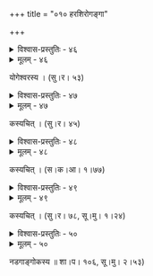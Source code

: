 +++
title = "०१० हरशिरोगङ्गा"

+++



<details><summary>विश्वास-प्रस्तुतिः - ४६</summary>

कपाले गम्भीरः कुहरिणि जटासन्धिषु कृशः  
समुत्तानश् चूडाभुजगमणिबन्धव्यतिकरे ।  
मृदुर् लेखाकोणे रयवशविलोलस्य शशिनः   
पुनीताद् दीर्घं वो हरशिरसि गङ्गाकलकलः ॥४६॥
</details>

<details><summary>मूलम् - ४६</summary>

कपाले गम्भीरः कुहरिणि जटासन्धिषु कृशः  
समुत्तानश् चूडाभुजगमणिबन्धव्यतिकरे ।  
मृदुर् लेखाकोणे रयवशविलोलस्य शशिनः   
पुनीताद् दीर्घं वो हरशिरसि गङ्गाकलकलः ॥४६॥
</details>


योगेश्वरस्य । (सु।र। ५३)  



<details><summary>विश्वास-प्रस्तुतिः - ४७</summary>

स जयति गाङ्गजलौघः शम्भोर् उत्तुङ्गमौलिविनिविष्टः ।  
मज्जति पुनर् उन्मज्जति चन्द्रकला यत्र शफरीव ॥४७॥
</details>

<details><summary>मूलम् - ४७</summary>

स जयति गाङ्गजलौघः शम्भोर् उत्तुङ्गमौलिविनिविष्टः ।  
मज्जति पुनर् उन्मज्जति चन्द्रकला यत्र शफरीव ॥४७॥
</details>


कस्यचित् । (सु।र। ४५)  



<details><summary>विश्वास-प्रस्तुतिः - ४८</summary>

यच्चन्द्रकोटिकरकोरकभावभाजि   
बभ्राम बभ्रुणि जटापटले हरस्य ।  
तद् वः पुनातु हिमशैलशिलानिकुञ्ज  
सात्कारडम्बरविरावि सुरापगाम्भः ॥४८॥
</details>

<details><summary>मूलम् - ४८</summary>

यच्चन्द्रकोटिकरकोरकभावभाजि   
बभ्राम बभ्रुणि जटापटले हरस्य ।  
तद् वः पुनातु हिमशैलशिलानिकुञ्ज  
सात्कारडम्बरविरावि सुरापगाम्भः ॥४८॥
</details>


कस्यचित् । (स।क।आ। १।७७)  



<details><summary>विश्वास-प्रस्तुतिः - ४९</summary>

गौरीविभज्यमानार्धसङ्कीर्णे हरमूर्धनि ।  
अम्ब द्विगुणगम्भीरे भागीरथि नमो’स्तु ते ॥४९॥
</details>

<details><summary>मूलम् - ४९</summary>

गौरीविभज्यमानार्धसङ्कीर्णे हरमूर्धनि ।  
अम्ब द्विगुणगम्भीरे भागीरथि नमो’स्तु ते ॥४९॥
</details>


कस्यचित् । (सु।र। ७८, सू।मु। १।२४)  



<details><summary>विश्वास-प्रस्तुतिः - ५०</summary>

मुक्ताभा नृकपालशुक्तिषु जटावल्लीषु मल्लीनिभा  
बह्वौ लाजनिभा दृशोर् मणिनिभा भोगोत्करे भोगिनः ।  
नृत्यावर्तपरम्परेरितपयः मूर्च्छनोच्छालिताः  
खेलन्तो हरमूर्ध्नि पान्तु भवतो गङ्गापयोबिन्दवः ॥५०॥
</details>

<details><summary>मूलम् - ५०</summary>

मुक्ताभा नृकपालशुक्तिषु जटावल्लीषु मल्लीनिभा  
बह्वौ लाजनिभा दृशोर् मणिनिभा भोगोत्करे भोगिनः ।  
नृत्यावर्तपरम्परेरितपयः मूर्च्छनोच्छालिताः  
खेलन्तो हरमूर्ध्नि पान्तु भवतो गङ्गापयोबिन्दवः ॥५०॥
</details>


नडगाङ्गोकस्य ॥ शा।प। १०६, सू।मु। २।५३)  
